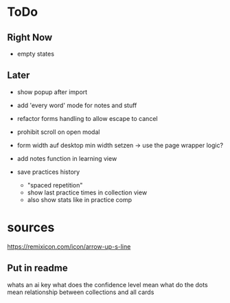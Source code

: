 # ToDo

## Right Now

- empty states

## Later

- show popup after import
- add 'every word' mode for notes and stuff
- refactor forms handling to allow escape to cancel
- prohibit scroll on open modal
- form width auf desktop min width setzen -> use the page wrapper logic?

- add notes function in learning view
- save practices history
  - "spaced repetition"
  - show last practice times in collection view
  - also show stats like in practice comp

# sources

https://remixicon.com/icon/arrow-up-s-line

## Put in readme

whats an ai key
what does the confidence level mean
what do the dots mean
relationship between collections and all cards
